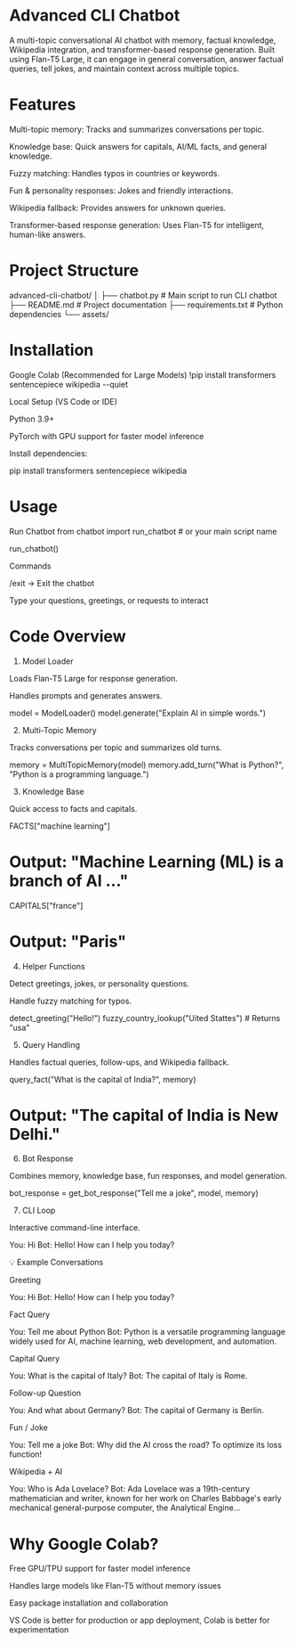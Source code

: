# Advanced CLI Chatbot

A multi-topic conversational AI chatbot with memory, factual knowledge, Wikipedia integration, and transformer-based response generation. Built using Flan-T5 Large, it can engage in general conversation, answer factual queries, tell jokes, and maintain context across multiple topics.

# Features

Multi-topic memory: Tracks and summarizes conversations per topic.

Knowledge base: Quick answers for capitals, AI/ML facts, and general knowledge.

Fuzzy matching: Handles typos in countries or keywords.

Fun & personality responses: Jokes and friendly interactions.

Wikipedia fallback: Provides answers for unknown queries.

Transformer-based response generation: Uses Flan-T5 for intelligent, human-like answers.

# Project Structure
advanced-cli-chatbot/
│
├── chatbot.py           # Main script to run CLI chatbot
├── README.md            # Project documentation
├── requirements.txt     # Python dependencies
└── assets/    

# Installation
Google Colab (Recommended for Large Models)
!pip install transformers sentencepiece wikipedia --quiet

Local Setup (VS Code or IDE)

Python 3.9+

PyTorch with GPU support for faster model inference

Install dependencies:

pip install transformers sentencepiece wikipedia

# Usage
Run Chatbot
from chatbot import run_chatbot  # or your main script name

run_chatbot()

Commands

/exit → Exit the chatbot

Type your questions, greetings, or requests to interact

# Code Overview
1. Model Loader

Loads Flan-T5 Large for response generation.

Handles prompts and generates answers.

model = ModelLoader()
model.generate("Explain AI in simple words.")

2. Multi-Topic Memory

Tracks conversations per topic and summarizes old turns.

memory = MultiTopicMemory(model)
memory.add_turn("What is Python?", "Python is a programming language.")

3. Knowledge Base

Quick access to facts and capitals.

FACTS["machine learning"]
# Output: "Machine Learning (ML) is a branch of AI ..."
CAPITALS["france"]
# Output: "Paris"

4. Helper Functions

Detect greetings, jokes, or personality questions.

Handle fuzzy matching for typos.

detect_greeting("Hello!")
fuzzy_country_lookup("Uited Stattes")  # Returns "usa"

5. Query Handling

Handles factual queries, follow-ups, and Wikipedia fallback.

query_fact("What is the capital of India?", memory)
# Output: "The capital of India is New Delhi."

6. Bot Response

Combines memory, knowledge base, fun responses, and model generation.

bot_response = get_bot_response("Tell me a joke", model, memory)

7. CLI Loop

Interactive command-line interface.

You: Hi
Bot: Hello! How can I help you today?

💡 Example Conversations

Greeting

You: Hi
Bot: Hello! How can I help you today?


Fact Query

You: Tell me about Python
Bot: Python is a versatile programming language widely used for AI, machine learning, web development, and automation.


Capital Query

You: What is the capital of Italy?
Bot: The capital of Italy is Rome.


Follow-up Question

You: And what about Germany?
Bot: The capital of Germany is Berlin.


Fun / Joke

You: Tell me a joke
Bot: Why did the AI cross the road? To optimize its loss function!


Wikipedia + AI

You: Who is Ada Lovelace?
Bot: Ada Lovelace was a 19th-century mathematician and writer, known for her work on Charles Babbage's early mechanical general-purpose computer, the Analytical Engine...

# Why Google Colab?

Free GPU/TPU support for faster model inference

Handles large models like Flan-T5 without memory issues

Easy package installation and collaboration

VS Code is better for production or app deployment, Colab is better for experimentation

